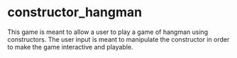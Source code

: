 # constructor_hangman

This game is meant to allow a user to play a game of hangman using constructors. The user input is meant to manipulate the constructor in order to make the game interactive and playable.


